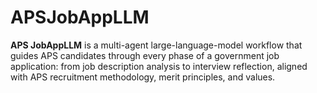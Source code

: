 # APSJobAppLLM
**APS JobAppLLM** is a multi-agent large-language-model workflow that guides APS candidates through every phase of a government job application: from job description analysis to interview reflection, aligned with APS recruitment methodology, merit principles, and values. 
